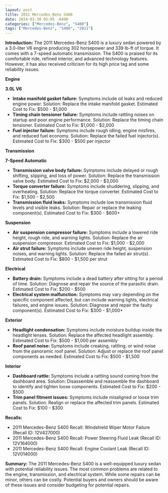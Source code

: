 ```yaml
---
layout: post
title: 2011 Mercedes-Benz S400
date: 2024-03-30 05:05 -0400
categories: ["Mercedes-Benz", "S400"]
tags: ["Mercedes-Benz", "S400", "2011"]
---
```

**Introduction:**
The 2011 Mercedes-Benz S400 is a luxury sedan powered by a 3.0-liter V6 engine producing 302 horsepower and 339 lb-ft of torque. It comes with a 7-speed automatic transmission. The S400 is praised for its comfortable ride, refined interior, and advanced technology features. However, it has also received criticism for its high price tag and some reliability issues.

**Engine**

**3.0L V6**
- **Intake manifold gasket failure:** Symptoms include oil leaks and reduced engine power. Solution: Replace the intake manifold gasket. Estimated Cost to Fix: $500 - $1,000
- **Timing chain tensioner failure:** Symptoms include rattling noises on startup and poor engine performance. Solution: Replace the timing chain tensioner. Estimated Cost to Fix: $1,000 - $2,000
- **Fuel injector failure:** Symptoms include rough idling, engine misfires, and reduced fuel economy. Solution: Replace the failed fuel injector(s). Estimated Cost to Fix: $300 - $500 per injector

**Transmission**

**7-Speed Automatic**
- **Transmission valve body failure:** Symptoms include delayed or rough shifting, slipping, and loss of power. Solution: Replace the transmission valve body. Estimated Cost to Fix: $2,000 - $3,000
- **Torque converter failure:** Symptoms include shuddering, slipping, and overheating. Solution: Replace the torque converter. Estimated Cost to Fix: $1,500 - $2,500
- **Transmission fluid leaks:** Symptoms include low transmission fluid levels and visible leaks. Solution: Repair or replace the leaking component(s). Estimated Cost to Fix: $300 - $600+

**Suspension**

- **Air suspension compressor failure:** Symptoms include a lowered ride height, rough ride, and warning lights. Solution: Replace the air suspension compressor. Estimated Cost to Fix: $1,000 - $2,000
- **Air strut failure:** Symptoms include uneven ride height, suspension noises, and warning lights. Solution: Replace the failed air strut(s). Estimated Cost to Fix: $800 - $1,500 per strut

**Electrical**

- **Battery drain:** Symptoms include a dead battery after sitting for a period of time. Solution: Diagnose and repair the source of the parasitic drain. Estimated Cost to Fix: $200 - $500
- **Electrical system malfunction:** Symptoms may vary depending on the specific component affected, but can include warning lights, electrical failures, and engine issues. Solution: Diagnose and repair the faulty component(s). Estimated Cost to Fix: $300 - $1,000+

**Exterior**

- **Headlight condensation:** Symptoms include moisture buildup inside the headlight lenses. Solution: Replace the affected headlight assembly. Estimated Cost to Fix: $500 - $1,000 per assembly
- **Roof panel noise:** Symptoms include creaking, rattling, or wind noise from the panoramic roof panel. Solution: Adjust or replace the roof panel components as needed. Estimated Cost to Fix: $500 - $1,500

**Interior**

- **Dashboard rattle:** Symptoms include a rattling sound coming from the dashboard area. Solution: Disassemble and reassemble the dashboard to identify and tighten loose components. Estimated Cost to Fix: $200 - $500
- **Trim panel fitment issues:** Symptoms include misaligned or loose trim panels. Solution: Realign or replace the affected trim panels. Estimated Cost to Fix: $100 - $300

**Recalls:**

- 2011 Mercedes-Benz S400 Recall: Windshield Wiper Motor Failure (Recall ID: 12V427000)
- 2011 Mercedes-Benz S400 Recall: Power Steering Fluid Leak (Recall ID: 12V164000)
- 2011 Mercedes-Benz S400 Recall: Engine Coolant Leak (Recall ID: 12V014000)

**Summary:**
The 2011 Mercedes-Benz S400 is a well-equipped luxury sedan with potential reliability issues. The most common problems are related to the engine, transmission, and electrical system. While some repairs can be minor, others can be costly. Potential buyers and owners should be aware of these issues and consider budgeting for potential repairs.
